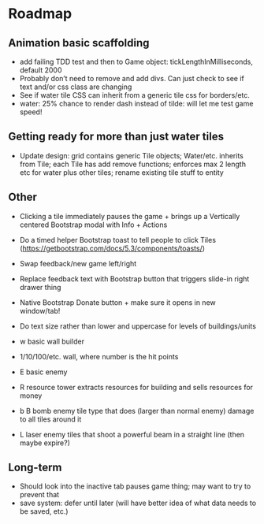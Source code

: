# Roadmap

## Animation basic scaffolding

- add failing TDD test and then to Game object: tickLengthInMilliseconds, default 2000
- Probably don’t need to remove and add divs. Can just check to see if text and/or css class are changing
- See if water tile CSS can inherit from a generic tile css for borders/etc.
- water: 25% chance to render dash instead of tilde: will let me test game speed!

## Getting ready for more than just water tiles

- Update design: grid contains generic Tile objects; Water/etc. inherits from Tile; each Tile has add remove functions; enforces max 2 length etc for water plus other tiles; rename existing tile stuff to entity

## Other

- Clicking a tile immediately pauses the game + brings up a Vertically centered Bootstrap modal with Info + Actions
- Do a timed helper Bootstrap toast to tell people to click Tiles (https://getbootstrap.com/docs/5.3/components/toasts/)

- Swap feedback/new game left/right
- Replace feedback text with Bootstrap button that triggers slide-in right drawer thing
- Native Bootstrap Donate button + make sure it opens in new window/tab!

- Do text size rather than lower and uppercase for levels of buildings/units

- w basic wall builder
- 1/10/100/etc. wall, where number is the hit points
- E basic enemy
- R resource tower extracts resources for building and sells resources for money
- b B bomb enemy tile type that does (larger than normal enemy) damage to all tiles around it
- L laser enemy tiles that shoot a powerful beam in a straight line (then maybe expire?)

## Long-term

- Should look into the inactive tab pauses game thing; may want to try to prevent that
- save system: defer until later (will have better idea of what data needs to be saved, etc.)
